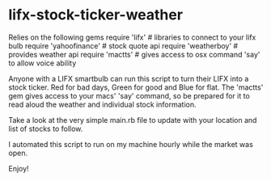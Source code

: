 lifx-stock-ticker-weather
=========================

Relies on the following gems
  require 'lifx' # libraries to connect to your lifx bulb
  require 'yahoofinance' # stock quote api
  require 'weatherboy' # provides weather api
  require 'mactts' # gives access to osx command 'say' to allow voice ability

Anyone with a LIFX smartbulb can run this script to turn their LIFX into a stock ticker. Red for bad days, Green for good and Blue for flat. The 'mactts' gem gives access to your macs' 'say' command, so be prepared for it to read aloud the weather and individual stock information.

Take a look at the very simple main.rb file to update with your location and list of stocks to follow.

I automated this script to run on my machine hourly while the market was open.

Enjoy!
